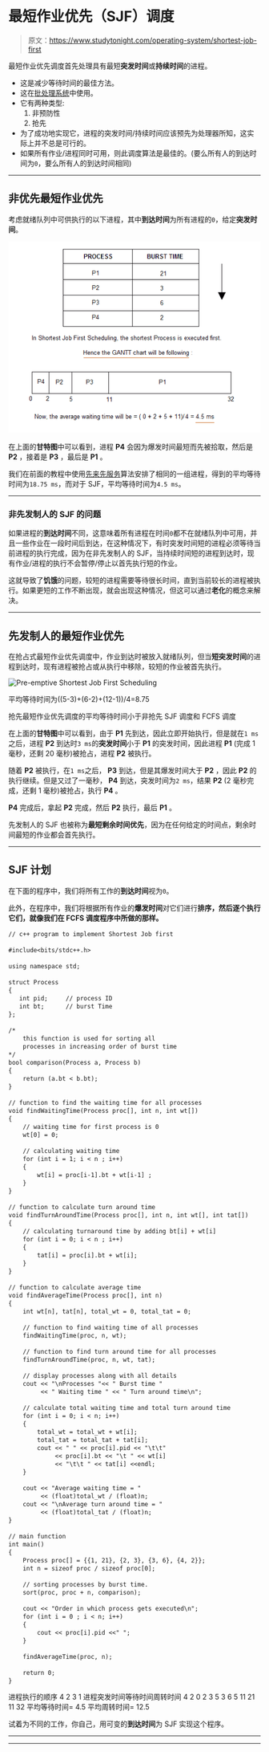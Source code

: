 # 最短作业优先（SJF）调度

> 原文：<https://www.studytonight.com/operating-system/shortest-job-first>

最短作业优先调度首先处理具有最短**突发时间**或**持续时间**的进程。

*   这是减少等待时间的最佳方法。
*   这在[批处理系统](types-of-os)中使用。
*   它有两种类型:
    1.  非预防性
    2.  抢先
*   为了成功地实现它，进程的突发时间/持续时间应该预先为处理器所知，这实际上并不总是可行的。
*   如果所有作业/进程同时可用，则此调度算法是最佳的。(要么所有人的到达时间为`0`，要么所有人的到达时间相同)

* * *

## 非优先最短作业优先

考虑就绪队列中可供执行的以下进程，其中**到达时间**为所有进程的`0`，给定**突发时间**。

![Non Pre-emptive Shortest Job First Scheduling](img/c0ac6d7fbe3f52af41d7999fd2d80843.png)

在上面的**甘特图**中可以看到，进程 **P4** 会因为爆发时间最短而先被拾取，然后是 **P2** ，接着是 **P3** ，最后是 **P1** 。

我们在前面的教程中使用[先来先服务](first-come-first-serve)算法安排了相同的一组进程，得到的平均等待时间为`18.75 ms`，而对于 SJF，平均等待时间为`4.5 ms`。

* * *

### 非先发制人的 SJF 的问题

如果进程的**到达时间**不同，这意味着所有进程在时间`0`都不在就绪队列中可用，并且一些作业在一段时间后到达，在这种情况下，有时突发时间短的进程必须等待当前进程的执行完成，因为在非先发制人的 SJF，当持续时间短的进程到达时，现有作业/进程的执行不会暂停/停止以首先执行短的作业。

这就导致了**饥饿**的问题，较短的进程需要等待很长时间，直到当前较长的进程被执行。如果更短的工作不断出现，就会出现这种情况，但这可以通过**老化**的概念来解决。

* * *

## 先发制人的最短作业优先

在抢占式最短作业优先调度中，作业到达时被放入就绪队列，但当**短突发时间**的进程到达时，现有进程被抢占或从执行中移除，较短的作业被首先执行。

![Pre-emptive Shortest Job First Scheduling](img/00f0fc94f75a5c59155b58de0068a0b2.png)

平均等待时间为((5-3)+(6-2)+(12-1))/4=8.75

抢先最短作业优先调度的平均等待时间小于非抢先 SJF 调度和 FCFS 调度

在上面的**甘特图**中可以看到，由于 **P1** 先到达，因此立即开始执行，但是就在`1 ms`之后，进程 **P2** 到达时`3 ms`的**突发时间**小于 **P1** 的突发时间，因此进程 **P1** (完成 1 毫秒，还剩 20 毫秒)被抢占，进程 **P2** 被执行。

随着 **P2** 被执行，在`1 ms`之后， **P3** 到达，但是其爆发时间大于 **P2** ，因此 **P2** 的执行继续。但是又过了一毫秒， **P4** 到达，突发时间为`2 ms`，结果 **P2** (2 毫秒完成，还剩 1 毫秒)被抢占，执行 **P4** 。

**P4** 完成后，拿起 **P2** 完成，然后 **P2** 执行，最后 **P1** 。

先发制人的 SJF 也被称为**最短剩余时间优先**，因为在任何给定的时间点，剩余时间最短的作业都会首先执行。

* * *

## SJF 计划

在下面的程序中，我们将所有工作的**到达时间**视为`0`。

此外，在程序中，我们将根据所有作业的**爆发时间**对它们进行**排序，然后逐个执行它们，就像我们在 FCFS 调度程序中所做的那样。**

```
// c++ program to implement Shortest Job first

#include<bits/stdc++.h>

using namespace std;

struct Process
{
   int pid;     // process ID
   int bt;      // burst Time
};

/* 
    this function is used for sorting all
    processes in increasing order of burst time
*/
bool comparison(Process a, Process b)
{
    return (a.bt < b.bt);
}

// function to find the waiting time for all processes
void findWaitingTime(Process proc[], int n, int wt[])
{
    // waiting time for first process is 0
    wt[0] = 0;

    // calculating waiting time
    for (int i = 1; i < n ; i++)
    {
        wt[i] = proc[i-1].bt + wt[i-1] ;
    }
}

// function to calculate turn around time
void findTurnAroundTime(Process proc[], int n, int wt[], int tat[])
{
    // calculating turnaround time by adding bt[i] + wt[i]
    for (int i = 0; i < n ; i++)
    {
        tat[i] = proc[i].bt + wt[i];
    }
}

// function to calculate average time
void findAverageTime(Process proc[], int n)
{
    int wt[n], tat[n], total_wt = 0, total_tat = 0;

    // function to find waiting time of all processes
    findWaitingTime(proc, n, wt);

    // function to find turn around time for all processes
    findTurnAroundTime(proc, n, wt, tat);

    // display processes along with all details
    cout << "\nProcesses "<< " Burst time "
         << " Waiting time " << " Turn around time\n";

    // calculate total waiting time and total turn around time
    for (int i = 0; i < n; i++)
    {
        total_wt = total_wt + wt[i];
        total_tat = total_tat + tat[i];
        cout << " " << proc[i].pid << "\t\t"
             << proc[i].bt << "\t " << wt[i]
             << "\t\t " << tat[i] <<endl;
    }

    cout << "Average waiting time = "
         << (float)total_wt / (float)n;
    cout << "\nAverage turn around time = "
         << (float)total_tat / (float)n;
}

// main function
int main()
{
    Process proc[] = {{1, 21}, {2, 3}, {3, 6}, {4, 2}};
    int n = sizeof proc / sizeof proc[0];

    // sorting processes by burst time.
    sort(proc, proc + n, comparison);

    cout << "Order in which process gets executed\n";
    for (int i = 0 ; i < n; i++)
    {
        cout << proc[i].pid <<" ";
    }

    findAverageTime(proc, n);

    return 0;
}
```

进程执行的顺序 4 2 3 1 进程突发时间等待时间周转时间 4 2 0 2 3 5 3 6 5 11 21 11 32 平均等待时间= 4.5 平均周转时间= 12.5

试着为不同的工作，你自己，用可变的**到达时间**为 SJF 实现这个程序。

* * *

* * *